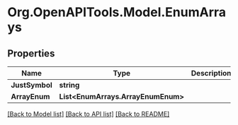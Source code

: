 # Org.OpenAPITools.Model.EnumArrays

## Properties

Name | Type | Description | Notes
------------ | ------------- | ------------- | -------------
**JustSymbol** | **string** |  | [optional] 
**ArrayEnum** | **List&lt;EnumArrays.ArrayEnumEnum&gt;** |  | [optional] 

[[Back to Model list]](../README.md#documentation-for-models) [[Back to API list]](../README.md#documentation-for-api-endpoints) [[Back to README]](../README.md)

